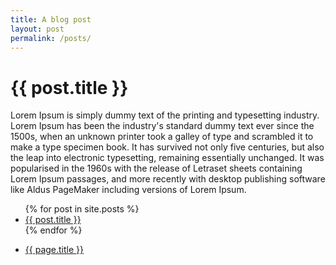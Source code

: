 ```yaml
---
title: A blog post
layout: post
permalink: /posts/
---
```


<h1>{{ post.title }}</h1>

Lorem Ipsum is simply dummy text of the printing and typesetting industry. Lorem Ipsum has been the industry's standard dummy text ever since the 1500s, when an unknown printer took a galley of type and scrambled it to make a type specimen book. It has survived not only five centuries, but also the leap into electronic typesetting, remaining essentially unchanged. It was popularised in the 1960s with the release of Letraset sheets containing Lorem Ipsum passages, and more recently with desktop publishing software like Aldus PageMaker including versions of Lorem Ipsum.  



<ul>
{% for post in site.posts %}
  <li><a href="{{ post.url }}">{{ post.title }}</a></li>
{% endfor %}
</ul>


<ul>
    <li>
      <a href="{{ page.url }}">{{ page.title }}</a>
    </li>
</ul>